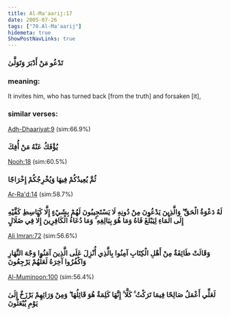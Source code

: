 ```yaml
---
title: Al-Ma'aarij:17
date: 2005-07-26
tags: ["70.Al-Ma'aarij"]
hidemeta: true 
ShowPostNavLinks: true 
---
```

### تَدْعُو مَنْ أَدْبَرَ وَتَوَلَّىٰ
### meaning: 
It invites him, who has turned back [from the truth] and forsaken [it],
### similar verses: 

[Adh-Dhaariyat:9](/51/9) (sim:66.9%)

### يُؤْفَكُ عَنْهُ مَنْ أُفِكَ

[Nooh:18](/71/18) (sim:60.5%)

### ثُمَّ يُعِيدُكُمْ فِيهَا وَيُخْرِجُكُمْ إِخْرَاجًا

[Ar-Ra'd:14](/13/14) (sim:58.7%)

### لَهُ دَعْوَةُ الْحَقِّ ۖ وَالَّذِينَ يَدْعُونَ مِنْ دُونِهِ لَا يَسْتَجِيبُونَ لَهُمْ بِشَيْءٍ إِلَّا كَبَاسِطِ كَفَّيْهِ إِلَى الْمَاءِ لِيَبْلُغَ فَاهُ وَمَا هُوَ بِبَالِغِهِ ۚ وَمَا دُعَاءُ الْكَافِرِينَ إِلَّا فِي ضَلَالٍ

[Ali Imran:72](/3/72) (sim:56.6%)

### وَقَالَتْ طَائِفَةٌ مِنْ أَهْلِ الْكِتَابِ آمِنُوا بِالَّذِي أُنْزِلَ عَلَى الَّذِينَ آمَنُوا وَجْهَ النَّهَارِ وَاكْفُرُوا آخِرَهُ لَعَلَّهُمْ يَرْجِعُونَ

[Al-Muminoon:100](/23/100) (sim:56.4%)

### لَعَلِّي أَعْمَلُ صَالِحًا فِيمَا تَرَكْتُ ۚ كَلَّا ۚ إِنَّهَا كَلِمَةٌ هُوَ قَائِلُهَا ۖ وَمِنْ وَرَائِهِمْ بَرْزَخٌ إِلَىٰ يَوْمِ يُبْعَثُونَ
